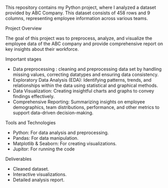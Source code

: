 This repository contains my Python project, where I analyzed a dataset provided by ABC Company. This dataset consists of 458 rows and 9 columns, representing employee information across various teams. 

 Project Overview

The goal of this project was to preprocess, analyze, and visualize the employee data of the ABC company and  provide comprehensive report on key insights about their workforce.

Important stages
- Data preprocessing : cleaning and preprocessing data set by handling missing values, correcting datatypes and ensuring data consistency.
- Exploratory Data Analysis (EDA): Identifying patterns, trends, and relationships within the data using statistical and graphical methods.
- Data Visualization: Creating insightful charts and graphs to convey findings effectively.
- Comprehensive Reporting: Summarizing insights on employee demographics, team distributions, performance, and other metrics to support data-driven decision-making.

Tools and Technologies

- Python: For data analysis and preprocessing.
- Pandas: For data manipulation.
- Matplotlib & Seaborn: For creating visualizations.
- Jupitor: For running the code 

Deliverables

- Cleaned dataset.
- Interactive visualizations.
- Detailed analysis report.
